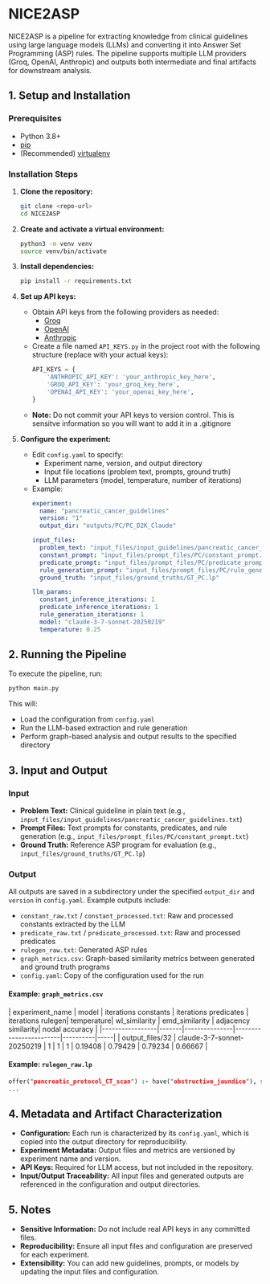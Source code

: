 
# NICE2ASP

NICE2ASP is a pipeline for extracting knowledge from clinical guidelines using large language models (LLMs) and converting it into Answer Set Programming (ASP) rules. The pipeline supports multiple LLM providers (Groq, OpenAI, Anthropic) and outputs both intermediate and final artifacts for downstream analysis.

## 1. Setup and Installation

### Prerequisites

- Python 3.8+
- [pip](https://pip.pypa.io/en/stable/installation/)
- (Recommended) [virtualenv](https://virtualenv.pypa.io/en/latest/)

### Installation Steps

1. **Clone the repository:**
   ```bash
   git clone <repo-url>
   cd NICE2ASP
   ```

2. **Create and activate a virtual environment:**
   ```bash
   python3 -m venv venv
   source venv/bin/activate
   ```

3. **Install dependencies:**
   ```bash
   pip install -r requirements.txt
   ```

4. **Set up API keys:**
   - Obtain API keys from the following providers as needed:
     - [Groq](https://console.groq.com/home)
     - [OpenAI](https://platform.openai.com/api-keys)
     - [Anthropic](https://docs.anthropic.com/en/api/admin-api/apikeys/get-api-key)
   - Create a file named `API_KEYS.py` in the project root with the following structure (replace with your actual keys):
     ```python
     API_KEYS = {
         'ANTHROPIC_API_KEY': 'your_anthropic_key_here',
         'GROQ_API_KEY': 'your_groq_key_here',
         'OPENAI_API_KEY': 'your_openai_key_here',
     }
     ```
   - **Note:** Do not commit your API keys to version control. This is sensitve information so you will want to add it in a .gitignore

5. **Configure the experiment:**
   - Edit `config.yaml` to specify:
     - Experiment name, version, and output directory
     - Input file locations (problem text, prompts, ground truth)
     - LLM parameters (model, temperature, number of iterations)
   - Example:
     ```yaml
     experiment:
       name: "pancreatic_cancer_guidelines"
       version: "1"
       output_dir: "outputs/PC/PC_D2K_Claude"

     input_files:
       problem_text: "input_files/input_guidelines/pancreatic_cancer_guidelines.txt"
       constant_prompt: "input_files/prompt_files/PC/constant_prompt.txt"
       predicate_prompt: "input_files/prompt_files/PC/predicate_prompt.txt"
       rule_generation_prompt: "input_files/prompt_files/PC/rule_generation_prompt.txt"
       ground_truth: "input_files/ground_truths/GT_PC.lp"

     llm_params:
       constant_inference_iterations: 1
       predicate_inference_iterations: 1
       rule_generation_iterations: 1
       model: "claude-3-7-sonnet-20250219"
       temperature: 0.25
     ```

## 2. Running the Pipeline

To execute the pipeline, run:

```bash
python main.py
```

This will:
- Load the configuration from `config.yaml`
- Run the LLM-based extraction and rule generation
- Perform graph-based analysis and output results to the specified directory

## 3. Input and Output

### Input

- **Problem Text:** Clinical guideline in plain text (e.g., `input_files/input_guidelines/pancreatic_cancer_guidelines.txt`)
- **Prompt Files:** Text prompts for constants, predicates, and rule generation (e.g., `input_files/prompt_files/PC/constant_prompt.txt`)
- **Ground Truth:** Reference ASP program for evaluation (e.g., `input_files/ground_truths/GT_PC.lp`)

### Output

All outputs are saved in a subdirectory under the specified `output_dir` and `version` in `config.yaml`. Example outputs include:

- `constant_raw.txt` / `constant_processed.txt`: Raw and processed constants extracted by the LLM
- `predicate_raw.txt` / `predicate_processed.txt`: Raw and processed predicates
- `rulegen_raw.txt`: Generated ASP rules
- `graph_metrics.csv`: Graph-based similarity metrics between generated and ground truth programs
- `config.yaml`: Copy of the configuration used for the run

#### Example: `graph_metrics.csv`
| experiment_name | model | iterations constants | iterations predicates | iterations rulegen| temperature| wl_similarity | emd_similarity | adjacency similarity| nodal accuracy |
|-----------------|-------|---------------|------------------------|----------|-----|
| output_files/32 | claude-3-7-sonnet-20250219 | 1 | 1 | 1 | 0.19408 | 0.79429 | 0.79234 | 0.66667 |

#### Example: `rulegen_raw.lp`
```prolog
offer("pancreatic_protocol_CT_scan") :- have("obstructive_jaundice"), suspected(cancer("pancreas")), not offered("draining_the_bile_duct").
...
```

## 4. Metadata and Artifact Characterization

- **Configuration:** Each run is characterized by its `config.yaml`, which is copied into the output directory for reproducibility.
- **Experiment Metadata:** Output files and metrics are versioned by experiment name and version.
- **API Keys:** Required for LLM access, but not included in the repository.
- **Input/Output Traceability:** All input files and generated outputs are referenced in the configuration and output directories.

## 5. Notes

- **Sensitive Information:** Do not include real API keys in any committed files.
- **Reproducibility:** Ensure all input files and configuration are preserved for each experiment.
- **Extensibility:** You can add new guidelines, prompts, or models by updating the input files and configuration.

